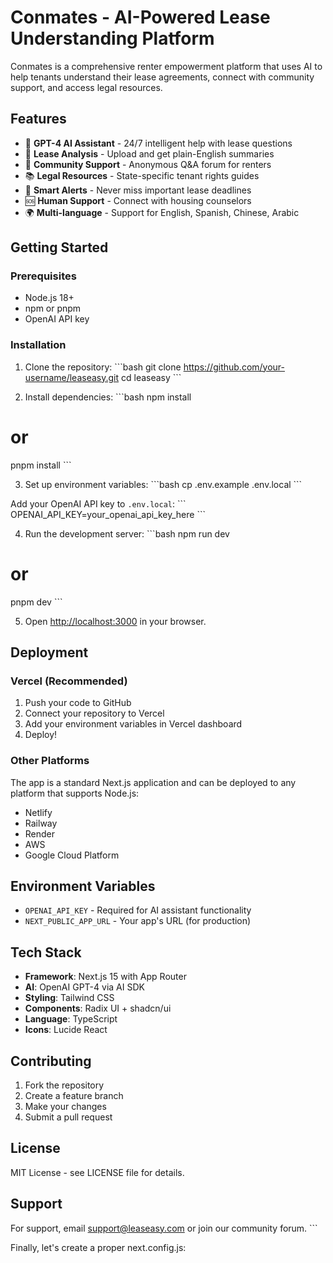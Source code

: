 # Conmates - AI-Powered Lease Understanding Platform

Conmates is a comprehensive renter empowerment platform that uses AI to help tenants understand their lease agreements, connect with community support, and access legal resources.

## Features

- 🤖 **GPT-4 AI Assistant** - 24/7 intelligent help with lease questions
- 📄 **Lease Analysis** - Upload and get plain-English summaries
- 👥 **Community Support** - Anonymous Q&A forum for renters
- 📚 **Legal Resources** - State-specific tenant rights guides
- 🔔 **Smart Alerts** - Never miss important lease deadlines
- 🆘 **Human Support** - Connect with housing counselors
- 🌍 **Multi-language** - Support for English, Spanish, Chinese, Arabic

## Getting Started

### Prerequisites

- Node.js 18+ 
- npm or pnpm
- OpenAI API key

### Installation

1. Clone the repository:
\`\`\`bash
git clone https://github.com/your-username/leaseasy.git
cd leaseasy
\`\`\`

2. Install dependencies:
\`\`\`bash
npm install
# or
pnpm install
\`\`\`

3. Set up environment variables:
\`\`\`bash
cp .env.example .env.local
\`\`\`

Add your OpenAI API key to `.env.local`:
\`\`\`
OPENAI_API_KEY=your_openai_api_key_here
\`\`\`

4. Run the development server:
\`\`\`bash
npm run dev
# or
pnpm dev
\`\`\`

5. Open [http://localhost:3000](http://localhost:3000) in your browser.

## Deployment

### Vercel (Recommended)

1. Push your code to GitHub
2. Connect your repository to Vercel
3. Add your environment variables in Vercel dashboard
4. Deploy!

### Other Platforms

The app is a standard Next.js application and can be deployed to any platform that supports Node.js:

- Netlify
- Railway
- Render
- AWS
- Google Cloud Platform

## Environment Variables

- `OPENAI_API_KEY` - Required for AI assistant functionality
- `NEXT_PUBLIC_APP_URL` - Your app's URL (for production)

## Tech Stack

- **Framework**: Next.js 15 with App Router
- **AI**: OpenAI GPT-4 via AI SDK
- **Styling**: Tailwind CSS
- **Components**: Radix UI + shadcn/ui
- **Language**: TypeScript
- **Icons**: Lucide React

## Contributing

1. Fork the repository
2. Create a feature branch
3. Make your changes
4. Submit a pull request

## License

MIT License - see LICENSE file for details.

## Support

For support, email support@leaseasy.com or join our community forum.
\`\`\`

Finally, let's create a proper next.config.js:

